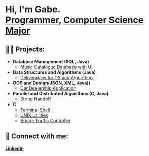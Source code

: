 <h1>Hi, I'm Gabe. <br/><a href="https://github.com/gaug1801">Programmer</a>, <a href="https://www.linkedin.com/in/gabriel-augustin-26abbb197/">Computer Science Major</a><!--,  <a href="https://www.youtube.com/c/joshmadakor">YouTuber</a></h1> -->

<h2>👨‍💻 Projects:</h2>

- <b>Database Management (SQL, Java)</b>
  - [Music Catalogue Database with UI](https://github.com/gaug1801/Project-4)
- <b>Data Structures and Algorithms (Java)</b>
  - [Deliverables for DS and Algorithms](https://github.com/gaug1801/Deliverables)
- <b> OOP and Design(JSON, XML, Java))</b>
  - [Car Dealership Application](https://github.com/Guacamoley/Car-Dealership-Android-App)
- <b>Parallel and Distributed Algorithms (C, Java)</b>
  - [String Handoff](https://github.com/gaug1801/String-Handoff)
- <b>C</b>
  - [Terminal Shell](https://github.com/gaug1801/Terminal-Shell)
  - [UNIX Utilities](https://github.com/gaug1801/Unix-Utilities)
  - [Bridge Traffic Controller](https://github.com/gaug1801/Thread-Synchronization)

<h2> 🤳 Connect with me:</h2>
<a href="https://www.linkedin.com/in/gabriel-augustin-26abbb197/"><b>LinkedIn</b></a>

<!--
**joshmadakor1/joshmadakor1** is a ✨ _special_ ✨ repository because its `README.md` (this file) appears on your GitHub profile.

Here are some ideas to get you started:

- 🔭 I’m currently working on ...
- 🌱 I’m currently learning ...
- 👯 I’m looking to collaborate on ...
- 🤔 I’m looking for help with ...
- 💬 Ask me about ...
- 📫 How to reach me: ...
- 😄 Pronouns: ...
- ⚡ Fun fact: ...
-->
